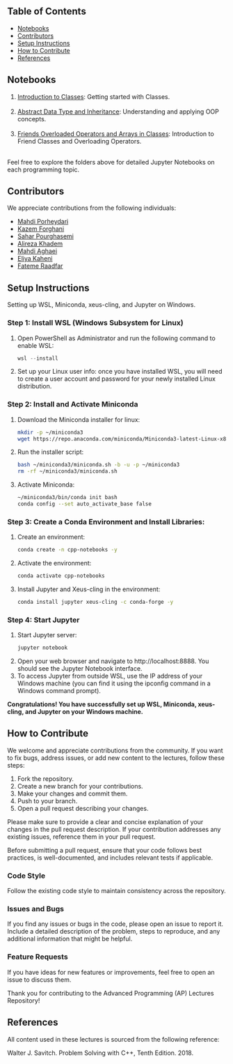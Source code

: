 ## Table of Contents
- [Notebooks](#Notebooks)
- [Contributors](#contributors)
- [Setup Instructions](#setup-instructions)
- [How to Contribute](#how-to-contribute)
- [References](#references)


## Notebooks

1. [Introduction to Classes](./Notebooks/01_Classes/): Getting started with Classes. <br><br>
2. [Abstract Data Type and Inheritance](./Notebooks/02_ADT_and_Inheritance): Understanding and applying OOP concepts. <br><br>
3. [Friends Overloaded Operators and Arrays in Classes](./Notebooks/03_Friends_Overloaded_Operators_and_Arrays_in_Classes): Introduction to Friend Classes and Overloading Operators. <br><br>

Feel free to explore the folders above for detailed Jupyter Notebooks on each programming topic.

## Contributors

We appreciate contributions from the following individuals:

- [Mahdi Porheydari](https://github.com/MahdiPorheydarii)
- [Kazem Forghani](https://github.com/k-forghani)
- [Sahar Pourghasemi](https://github.com/saharpgh)
- [Alireza Khadem](https://github.com/Alireza-Khadem)
- [Mahdi Aghaei](https://github.com/maghaei33)
- [Eliya Kaheni](https://github.com/EliyaKaheni)
- [Fateme Raadfar](https://github.com/radfaar)


## Setup Instructions
Setting up WSL, Miniconda, xeus-cling, and Jupyter on Windows.

### Step 1: Install WSL (Windows Subsystem for Linux)

1. Open PowerShell as Administrator and run the following command to enable WSL:

   ```powershell
   wsl --install
   ```
2. Set up your Linux user info:
   once you have installed WSL, you will need to create a user account and password for your newly installed Linux distribution.

### Step 2: Install and Activate Miniconda
1. Download the Miniconda installer for linux:
   ```bash
   mkdir -p ~/miniconda3
   wget https://repo.anaconda.com/miniconda/Miniconda3-latest-Linux-x86_64.sh -O ~/miniconda3/miniconda.sh
   ```
2. Run the installer script:
    ```bash
    bash ~/miniconda3/miniconda.sh -b -u -p ~/miniconda3
    rm -rf ~/miniconda3/miniconda.sh
    ```
3. Activate Miniconda:
    ```bash
    ~/miniconda3/bin/conda init bash
    conda config --set auto_activate_base false
    ```
### Step 3: Create a Conda Environment and Install Libraries:
1. Create an environment:
    ```bash
    conda create -n cpp-notebooks -y
    ```
2. Activate the environment:
    ```bash
    conda activate cpp-notebooks
    ```
3. Install Jupyter and Xeus-cling in the environment:
    ```bash
    conda install jupyter xeus-cling -c conda-forge -y
    ```
### Step 4: Start Jupyter
1. Start Jupyter server:
    ```bash
    jupyter notebook
    ```
2. Open your web browser and navigate to http://localhost:8888. You should see the Jupyter Notebook interface.
3. To access Jupyter from outside WSL, use the IP address of your Windows machine (you can find it using the ipconfig command in a Windows command prompt).

**Congratulations! You have successfully set up WSL, Miniconda, xeus-cling, and Jupyter on your Windows machine.**




## How to Contribute

We welcome and appreciate contributions from the community. If you want to fix bugs, address issues, or add new content to the lectures, follow these steps:

1. Fork the repository.
2. Create a new branch for your contributions.
3. Make your changes and commit them.
4. Push to your branch.
5. Open a pull request describing your changes.

Please make sure to provide a clear and concise explanation of your changes in the pull request description. If your contribution addresses any existing issues, reference them in your pull request.

Before submitting a pull request, ensure that your code follows best practices, is well-documented, and includes relevant tests if applicable.

### Code Style

Follow the existing code style to maintain consistency across the repository.

### Issues and Bugs

If you find any issues or bugs in the code, please open an issue to report it. Include a detailed description of the problem, steps to reproduce, and any additional information that might be helpful.

### Feature Requests

If you have ideas for new features or improvements, feel free to open an issue to discuss them.

Thank you for contributing to the Advanced Programming (AP) Lectures Repository!

## References

All content used in these lectures is sourced from the following reference:

Walter J. Savitch. Problem Solving with C++, Tenth Edition. 2018.
